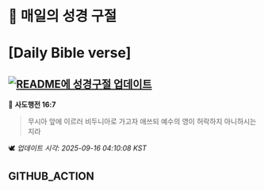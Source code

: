 # 🙏 매일의 성경 구절
# [Daily Bible verse]
## [![README에 성경구절 업데이트](https://github.com/DONGSUKA/first_test/actions/workflows/update-readme-bible.yml/badge.svg)](https://github.com/DONGSUKA/first_test/actions/workflows/update-readme-bible.yml)
<!-- START_BIBLE_VERSE -->
📖 **사도행전 16:7**
> 무시아 앞에 이르러 비두니아로 가고자 애쓰되 예수의 영이 허락하지 아니하시는지라

🕊️ _업데이트 시각: 2025-09-16 04:10:08 KST_
  <!-- END_BIBLE_VERSE -->
## GITHUB_ACTION

